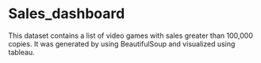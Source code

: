 # Sales_dashboard
This dataset contains a list of video games with sales greater than 100,000 copies. It was generated by using BeautifulSoup and visualized using tableau.
